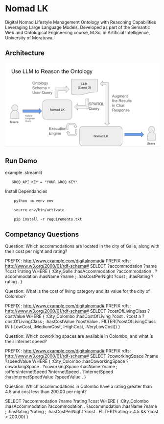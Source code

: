 # Nomad LK

Digital Nomad Lifestyle Management Ontology with Reasoning Capabilities Leveraging Large Language Models.
Developed as part of the Semantic Web and Ontological Engineering course, M.Sc. in Artificial Intelligence, University of Moratuwa.

## Architecture

![alt text](image.png)

## Run Demo

example .streamlit

```
   GROQ_API_KEY = "YOUR GROQ KEY" 
```

Install Dependancies 

```
    python -m venv env
```

```
    source env/bin/activate
```

```
    pip install -r requirements.txt
```

## Competancy Questions

Question: Which accommodations are located in the city of Galle, along with their cost per night and rating?

PREFIX : <http://www.example.com/digitalnomad#>
PREFIX rdfs: <http://www.w3.org/2000/01/rdf-schema#>
SELECT ?accommodation ?name ?cost ?rating
WHERE {
  :City_Galle :hasAccommodation ?accommodation .
  ?accommodation :hasName ?name ;
                 :hasCostPerNight ?cost ;
                 :hasRating ?rating .
}

Question: What is the cost of living category and its value for the city of Colombo?

PREFIX : <http://www.example.com/digitalnomad#>
PREFIX rdfs: <http://www.w3.org/2000/01/rdf-schema#>
SELECT ?costOfLivingClass ?costValue
WHERE {
  :City_Colombo :hasCostOfLiving ?cost .
  ?cost a ?costOfLivingClass ;
         :hasCostValue ?costValue .
  FILTER(?costOfLivingClass IN (:LowCost, :MediumCost, :HighCost, :VeryLowCost))
}

Question: Which coworking spaces are available in Colombo, and what is their internet speed?

PREFIX : <http://www.example.com/digitalnomad#>
PREFIX rdfs: <http://www.w3.org/2000/01/rdf-schema#>
SELECT ?coworkingSpace ?name ?speedValue
WHERE {
  :City_Colombo :hasCoworkingSpace ?coworkingSpace .
  ?coworkingSpace :hasName ?name ;
                   :offersInternetSpeed ?internetSpeed .
  ?internetSpeed :hasInternetSpeedValue ?speedValue .
}

Question: Which accommodations in Colombo have a rating greater than 4.5 and cost less than 200.00 per night?

SELECT ?accommodation ?name ?rating ?cost
WHERE {
  :City_Colombo :hasAccommodation ?accommodation .
  ?accommodation :hasName ?name ;
                 :hasRating ?rating ;
                 :hasCostPerNight ?cost .
  FILTER(?rating > 4.5 && ?cost < 200.00)
}
